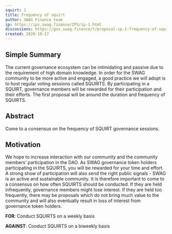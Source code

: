 ```yaml
---
squirt: 1
title: Frequency of squirt
author: SWAG Finance team
ip: https://ips.swag.finance/IPS/ip-1.html
discussions: https://gov.swag.finance/t/proposal-ip-1-frequency-of-squirts/32
created: 2020-10-17
---
```


## Simple Summary

The current governance ecosystem can be intimidating and passive due to the requirement of high domain knowledge. In order for the SWAG community to be more active and engaged, a good practice we will adopt is to host regular voting sessions called SQUIRTS. By participating in a SQUIRT, governance members will be rewarded for their participation and their efforts. The first proposal will be around the duration and frequency of SQUIRTS.

## Abstract
Come to a consensus on the frequency of SQUIRT governance sessions.

## Motivation
We hope to increase interaction with our community and the community members’ participation in the DAO. As SWAG governance token holders participating in the SQUIRTS, you will be rewarded for your time and effort. A strong show of participation will also send the right public signals - SWAG is an active and sustainable community.
It is therefore important to come to a consensus on how often SQUIRTS should be conducted. If they are held infrequently, governance members might lose interest. If they are held too frequently, there may be proposals which do not bring much value to the community and will also eventually result in loss of interest from governance token holders. 


**FOR**: Conduct SQUIRTS on a weekly basis

**AGAINST**: Conduct SQUIRTS on a biweekly basis
